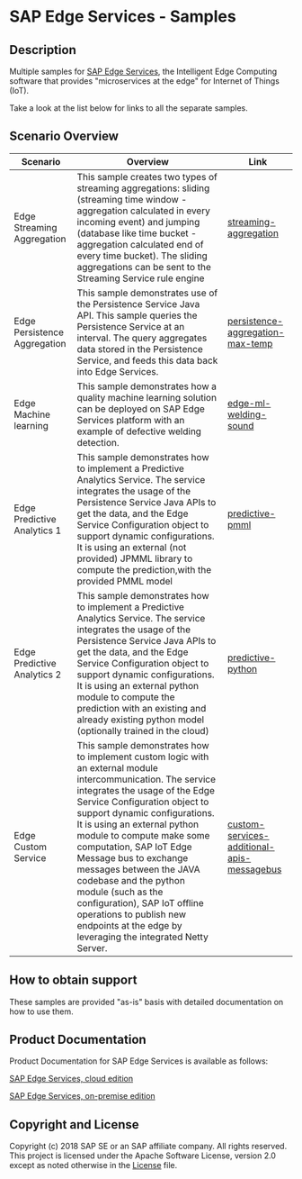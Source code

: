 # SAP Edge Services -  Samples

## Description

Multiple samples for [SAP Edge Services](https://www.sap.com/products/edge-services.html), the Intelligent Edge Computing software that provides "microservices at the edge" for Internet of Things (IoT).

Take a look at the list below for links to all the separate samples.

## Scenario Overview

| Scenario      | Overview      | Link          |
| ------------- | ------------- | ------------- |
| Edge Streaming Aggregation  | This sample creates two types of streaming aggregations: sliding (streaming time window - aggregation calculated in every incoming event) and jumping (database like time bucket - aggregation calculated end of every time bucket). The sliding aggregations can be sent to the Streaming Service rule engine | [streaming-aggregation](https://github.com/SAP/iot-edge-services-samples/tree/master/streaming-aggregation)  |
| Edge Persistence Aggregation  | This sample demonstrates use of the Persistence Service Java API.  This sample queries the Persistence Service at an interval.  The query aggregates data stored in the Persistence Service, and feeds this data back into Edge Services. | [persistence-aggregation-max-temp](https://github.com/SAP/iot-edge-services-samples/tree/master/persistence-aggregation-max-temp)  |
| Edge Machine learning  | This sample demonstrates how a quality machine learning solution can be deployed on SAP Edge Services platform with an example of defective welding detection. | [edge-ml-welding-sound](https://github.com/SAP/iot-edge-services-samples/tree/master/edge-ml-welding-sound)  |
| Edge Predictive Analytics 1 | This sample demonstrates how to implement a Predictive Analytics Service.  The service integrates the usage of the Persistence Service Java APIs to get the data, and the Edge Service Configuration object to support dynamic configurations. It is using an external (not provided) JPMML library to compute the prediction,with the provided PMML model | [predictive-pmml](https://github.com/SAP/iot-edge-services-samples/tree/master/predictive-pmml)  |
| Edge Predictive Analytics 2  | This sample demonstrates how to implement a Predictive Analytics Service.  The service integrates the usage of the Persistence Service Java APIs to get the data, and the Edge Service Configuration object to support dynamic configurations. It is using an external python module to compute the prediction with an existing and already existing python model (optionally trained in the cloud) | [predictive-python](https://github.com/SAP/iot-edge-services-samples/tree/master/predictive-python)  |
| Edge Custom Service | This sample demonstrates how to implement custom logic with an external module intercommunication.  The service integrates the usage of the Edge Service Configuration object to support dynamic configurations. It is using an external python module to compute make some computation, SAP IoT Edge Message bus to exchange messages between the JAVA codebase and the python module (such as the configuration), SAP IoT offline operations to publish new endpoints at the edge by leveraging the integrated Netty Server. | [custom-services-additional-apis-messagebus](https://github.com/SAP/iot-edge-services-samples/tree/master/custom-services-additional-apis-messagebus)  |

## How to obtain support

These samples are provided "as-is" basis with detailed documentation on how to use them.


## Product Documentation

Product Documentation for SAP Edge Services is available as follows:

[SAP Edge Services, cloud edition](https://help.sap.com/viewer/p/EDGE_SERVICES)

[SAP Edge Services, on-premise edition](https://help.sap.com/viewer/p/SAP_EDGE_SERVICES_OP)


## Copyright and License

Copyright (c) 2018 SAP SE or an SAP affiliate company. All rights reserved. This project is licensed under the Apache Software License, version 2.0 except as noted otherwise in the [License](LICENSE) file.
